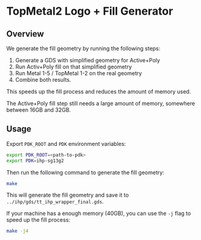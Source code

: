 # TopMetal2 Logo + Fill Generator

## Overview

We generate the fill geometry by running the following steps:

1. Generate a GDS with simplified geometry for Active+Poly
2. Run Activ+Poly fill on that simplified geometry
3. Run Metal 1-5 / TopMetal 1-2 on the real geometry
4. Combine both results.

This speeds up the fill process and reduces the amount of memory used.

The Active+Poly fill step still needs a large amount of memory, somewhere between 16GB and 32GB.

## Usage

Export `PDK_ROOT` and `PDK` environment variables:

```bash
export PDK_ROOT=<path-to-pdk>
export PDK=ihp-sg13g2
```

Then run the following command to generate the fill geometry:

```bash
make
```

This will generate the fill geometry and save it to `../ihp/gds/tt_ihp_wrapper_final.gds`.

If your machine has a enough memory (40GB), you can use the `-j` flag to speed up the fill process:

```bash
make -j4
```
